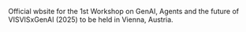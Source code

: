 Official wbsite for the 1st Workshop on GenAI, Agents and the future of VISVISxGenAI (2025) to be held in Vienna, Austria.
